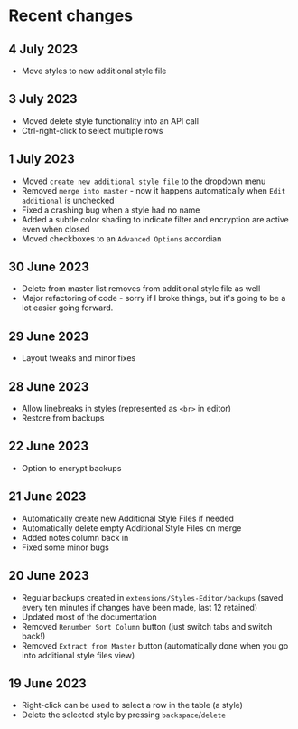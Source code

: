 # Recent changes

## 4 July 2023
- Move styles to new additional style file

## 3 July 2023
- Moved delete style functionality into an API call
- Ctrl-right-click to select multiple rows

## 1 July 2023
- Moved `create new additional style file` to the dropdown menu
- Removed `merge into master` - now it happens automatically when `Edit additional` is unchecked
- Fixed a crashing bug when a style had no name
- Added a subtle color shading to indicate filter and encryption are active even when closed
- Moved checkboxes to an `Advanced Options` accordian

## 30 June 2023
- Delete from master list removes from additional style file as well
- Major refactoring of code - sorry if I broke things, but it's going to be a lot easier going forward.

## 29 June 2023
- Layout tweaks and minor fixes

## 28 June 2023
- Allow linebreaks in styles (represented as `<br>` in editor)
- Restore from backups

## 22 June 2023
- Option to encrypt backups

## 21 June 2023
- Automatically create new Additional Style Files if needed
- Automatically delete empty Additional Style Files on merge
- Added notes column back in
- Fixed some minor bugs

## 20 June 2023
- Regular backups created in `extensions/Styles-Editor/backups` (saved every ten minutes if changes have been made, last 12 retained)
- Updated most of the documentation
- Removed `Renumber Sort Column` button (just switch tabs and switch back!)
- Removed `Extract from Master` button (automatically done when you go into additional style files view)

## 19 June 2023
- Right-click can be used to select a row in the table (a style)
- Delete the selected style by pressing `backspace`/`delete`